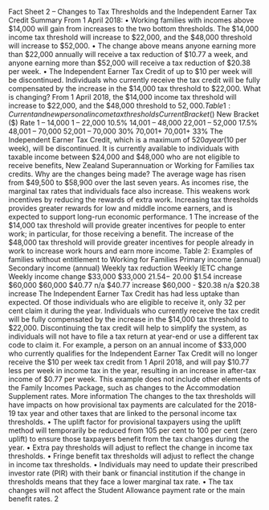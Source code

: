 Fact Sheet 2 – Changes to Tax Thresholds and the Independent Earner Tax Credit Summary From 1 April 2018: • Working families with incomes above $14,000 will gain from increases to the two bottom thresholds. The $14,000 income tax threshold will increase to $22,000, and the $48,000 threshold will increase to $52,000. • The change above means anyone earning more than $22,000 annually will receive a tax reduction of $10.77 a week, and anyone earning more than $52,000 will receive a tax reduction of $20.38 per week. • The Independent Earner Tax Credit of up to $10 per week will be discontinued. Individuals who currently receive the tax credit will be fully compensated by the increase in the $14,000 tax threshold to $22,000. What is changing? From 1 April 2018, the $14,000 income tax threshold will increase to $22,000, and the $48,000 threshold to $52,000. Table 1: Current and new personal income tax thresholds Current Bracket ($) New Bracket ($) Rate 1 – 14,000 1 – 22,000 10.5% 14,001 – 48,000 22,001 – 52,000 17.5% 48,001 – 70,000 52,001 – 70,000 30% 70,001+ 70,001+ 33% The Independent Earner Tax Credit, which is a maximum of $520 a year ($10 per week), will be discontinued. It is currently available to individuals with taxable income between $24,000 and $48,000 who are not eligible to receive benefits, New Zealand Superannuation or Working for Families tax credits. Why are the changes being made? The average wage has risen from $49,500 to $58,900 over the last seven years. As incomes rise, the marginal tax rates that individuals face also increase. This weakens work incentives by reducing the rewards of extra work. Increasing tax thresholds provides greater rewards for low and middle income earners, and is expected to support long-run economic performance. 1 The increase of the $14,000 tax threshold will provide greater incentives for people to enter work; in particular, for those receiving a benefit. The increase of the $48,000 tax threshold will provide greater incentives for people already in work to increase work hours and earn more income. Table 2: Examples of families without entitlement to Working for Families Primary income (annual) Secondary income (annual) Weekly tax reduction Weekly IETC change Weekly income change $33,000 $33,000 $21.54 -$ 20.00 $1.54 increase $60,000 $60,000 $40.77 n/a $40.77 increase $60,000 - $20.38 n/a $20.38 increase The Independent Earner Tax Credit has had less uptake than expected. Of those individuals who are eligible to receive it, only 32 per cent claim it during the year. Individuals who currently receive the tax credit will be fully compensated by the increase in the $14,000 tax threshold to $22,000. Discontinuing the tax credit will help to simplify the system, as individuals will not have to file a tax return at year-end or use a different tax code to claim it. For example, a person on an annual income of $33,000 who currently qualifies for the Independent Earner Tax Credit will no longer receive the $10 per week tax credit from 1 April 2018, and will pay $10.77 less per week in income tax in the year, resulting in an increase in after-tax income of $0.77 per week. This example does not include other elements of the Family Incomes Package, such as changes to the Accommodation Supplement rates. More information The changes to the tax thresholds will have impacts on how provisional tax payments are calculated for the 2018-19 tax year and other taxes that are linked to the personal income tax thresholds. • The uplift factor for provisional taxpayers using the uplift method will temporarily be reduced from 105 per cent to 100 per cent (zero uplift) to ensure those taxpayers benefit from the tax changes during the year. • Extra pay thresholds will adjust to reflect the change in income tax thresholds. • Fringe benefit tax thresholds will adjust to reflect the change in income tax thresholds. • Individuals may need to update their prescribed investor rate (PIR) with their bank or financial institution if the change in thresholds means that they face a lower marginal tax rate. • The tax changes will not affect the Student Allowance payment rate or the main benefit rates. 2
